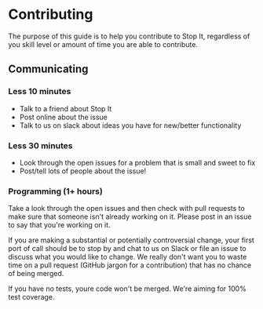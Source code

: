 # Contributing

The purpose of this guide is to help you contribute to Stop It, regardless of you skill level or amount of time you are able to contribute.

## Communicating
### Less 10 minutes
 - Talk to a friend about Stop It
 - Post online about the issue
 - Talk to us on slack about ideas you have for new/better functionality
 
### Less 30 minutes
 - Look through the open issues for a problem that is small and sweet to fix
 - Post/tell lots of people about the issue!

### Programming (1+ hours)

Take a look through the open issues and then check with pull requests to make sure that someone isn't already working on it. Please post in an issue to say that you're working on it.

If you are making a substantial or potentially controversial change, your first port of call should be to stop by and chat to us on Slack or file an issue to discuss what you would like to change. We really don't want you to waste time on a pull request (GitHub jargon for a contribution) that has no chance of being merged.

If you have no tests, youre code won't be merged. We're aiming for 100% test coverage.
